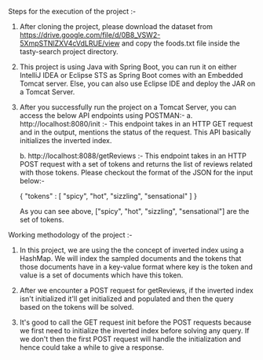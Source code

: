 Steps for the execution of the project :-

  1. After cloning the project, please download the dataset from https://drive.google.com/file/d/0B8_VSW2-5XmpSTNlZXV4cVdLRUE/view and copy the foods.txt file inside the tasty-search project directory.

  2. This project is using Java with Spring Boot, you can run it on either IntelliJ IDEA or Eclipse STS as Spring Boot comes with an Embedded Tomcat server. Else, you can also use Eclipse IDE and deploy the JAR on a Tomcat Server.

  3. After you successfully run the project on a Tomcat Server, you can access the below API endpoints using POSTMAN:-
      a. http://localhost:8080/init :- This endpoint takes in an HTTP GET request and in the output, mentions the status of the request.
      This API basically initializes the inverted index.

      b. http://localhost:8088/getReviews :- This endpoint takes in an HTTP POST request with a set of tokens and returns the list of           reviews related with those tokens. Please checkout the format of the JSON for the input below:-

      {
        "tokens" : [
          "spicy", "hot", "sizzling", "sensational"
        ]
      }

      As you can see above, ["spicy", "hot", "sizzling", "sensational"] are the set of tokens.
  
Working methodology of the project :-

  1. In this project, we are using the the concept of inverted index using a HashMap. We will index the sampled documents and the tokens     that those documents have in a key-value format where key is the token and value is a set of documents which have this token.
  
  2. After we encounter a POST request for getReviews, if the inverted index isn't initialized it'll get initialized and populated and       then the query based on the tokens will be solved.
  
  3. It's good to call the GET request init before the POST requests because we first need to initialize the inverted index before solving   any query. If we don't then the first POST request will handle the initialization and hence could take a while to give a response.
  

